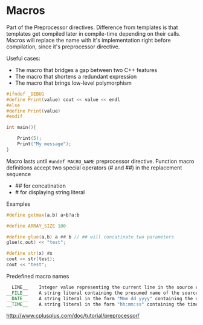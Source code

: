 # Macros

Part of the Preprocessor directives. Difference from templates is that templates get compiled later in compile-time depending on their calls.
Macros will replace the name with it's implementation right before compilation, since it's preprocessor directive.

Useful cases:
- The macro that bridges a gap between two C++ features
- The macro that shortens a redundant expression
- The macro that brings low-level polymorphism

```c++
#ifndef _DEBUG
#define Print(value) cout << value << endl
#else
#define Print(value)
#endif

int main(){

    Print(5);
    Print("My message");
}
```

Macro lasts until `#undef MACRO_NAME` preprocessor directive.
Function macro definitions accept two special operators (# and ##) in the replacement sequence
 - \## for concatination
 - \# for displaying string literal



Examples
```c++
#define getmax(a,b) a>b?a:b

#define ARRAY_SIZE 100

#define glue(a,b) a ## b // ## will concatinate two parameters
glue(c,out) << "test";

#define str(x) #x
cout << str(test);
cout << "test";

```

Predefined macro names
```c++
  LINE__	Integer value representing the current line in the source code file being compiled.
__FILE__	A string literal containing the presumed name of the source file being compiled.
__DATE__	A string literal in the form "Mmm dd yyyy" containing the date in which the compilation process began.
__TIME__	A string literal in the form "hh:mm:ss" containing the time at which the compilation process began. 
```

http://www.cplusplus.com/doc/tutorial/preprocessor/